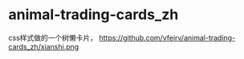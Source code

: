 # animal-trading-cards_zh
css样式做的一个树懒卡片，
https://github.com/vfeirv/animal-trading-cards_zh/xianshi.png
